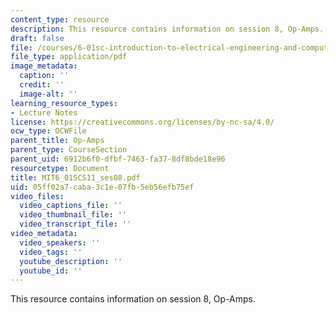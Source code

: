 ```yaml
---
content_type: resource
description: This resource contains information on session 8, Op-Amps.
draft: false
file: /courses/6-01sc-introduction-to-electrical-engineering-and-computer-science-i-spring-2011/05ff02a7caba3c1e07fb5eb56efb75ef_MIT6_01SCS11_ses08.pdf
file_type: application/pdf
image_metadata:
  caption: ''
  credit: ''
  image-alt: ''
learning_resource_types:
- Lecture Notes
license: https://creativecommons.org/licenses/by-nc-sa/4.0/
ocw_type: OCWFile
parent_title: Op-Amps
parent_type: CourseSection
parent_uid: 6912b6f0-dfbf-7463-fa37-8df8bde18e96
resourcetype: Document
title: MIT6_01SCS11_ses08.pdf
uid: 05ff02a7-caba-3c1e-07fb-5eb56efb75ef
video_files:
  video_captions_file: ''
  video_thumbnail_file: ''
  video_transcript_file: ''
video_metadata:
  video_speakers: ''
  video_tags: ''
  youtube_description: ''
  youtube_id: ''
---
```

This resource contains information on session 8, Op-Amps.